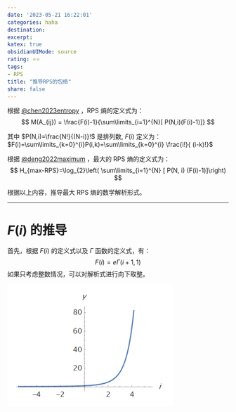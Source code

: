 ```yaml
---
date: '2023-05-21 16:22:01'
categories: haha 
destination: 
excerpt: 
katex: true
obsidianUIMode: source
rating: ⭐⭐
tags:  
- RPS 
title: "推导RPS的包络"
share: false
---
```


根据 [@chen2023entropy](private/02-Reading/mdnotes/@chen2023entropy.md) ，RPS 熵的定义式为： 
$$
M(A_{ij}) = \frac{F(i)-1}{\sum\limits_{i=1}^{N}[ P(N,i)(F(i)-1)]}
$$

其中 $P(N,i)=\frac{N!}{(N-i)}!$ 是排列数, $F(i)$ 定义为： $F(i)=\sum\limits_{k=0}^{i}P(i,k)=\sum\limits_{k=0}^{i} \frac{i!}{	(i-k)!}$


根据 [@deng2022maximum](private/02-Reading/mdnotes/@deng2022maximum.md) ，最大的 RPS 熵的定义式为：
$$
H_{max-RPS}=\log_{2}\left( \sum\limits_{i=1}^{N} [ P(N, i) (F(i)-1)]\right)
$$

根据以上内容，推导最大 RPS 熵的数学解析形式。

---
# $F(i)$ 的推导

首先，根据 $F(i)$ 的定义式以及 $\Gamma$ 函数的定义式，有：$$
F(i)=e \Gamma(i+1,1) 
$$
如果只考虑整数情况，可以对解析式进行向下取整。



![](private/08-Assets/Pasted%20image%2020230521174238.png)